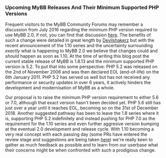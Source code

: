 ### Upcoming MyBB Releases And Their Minimum Supported PHP Versions
Frequent visitors to the MyBB Community Forums may remember a discussion from July 2016 regarding the minimum PHP version required to use MyBB 2.0, if not, you can find that discussion [here](https://community.mybb.com/thread-195675.html). The benefits of such a change were detailed in great length by [Devilshakerz](https://community.mybb.com/user-47371.html) but with the recent announcement of the 1.10 series and the uncertainty surrounding *exactly* what is happening to MyBB 2.0 we believe that changes could and *should* happen as soon as 1.10. At the time of writing this blog post the current stable release of MyBB is 1.8.13 and the minimum supported PHP version is 5.2. To put that into some perspective: PHP 5.2 was released on the 2nd of November 2006 and was then declared EOL (end-of-life) on the 6th January 2011. PHP 5.2 has served us well but has not received any performance or security updates in over 6 years, it actively hinders the development and modernisation of MyBB as a whole.

Our proposal is to raise the minimum PHP version requirement to either 5.6 or 7.0, although that exact version hasn't been decided yet. PHP 5.6 still has just over a year until it reaches EOL, becoming so on the 31st of December 2018. Another suggested pathway has been to leave the 1.8 series where it is, supporting PHP 5.2 indefinitely and instead pushing for PHP 7.0 as the requirement for the 1.10 series and even further aggresive version bumping at the eventual 2.0 development and release cycle. With 1.10 becoming a very real concept with each passing day (some PRs have entered the review stage and suggestions are being taken [here](https://community.mybb.com/forum-199.html)) we're really keen to gather as much feedback as possible and to learn from our userbase what their concerns might be when confronted with such a prodigious change.
